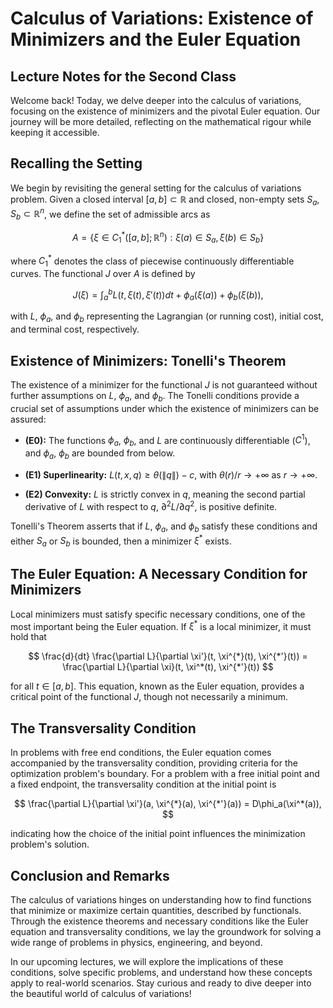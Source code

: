 
# Calculus of Variations: Existence of Minimizers and the Euler Equation

  

## Lecture Notes for the Second Class

  

Welcome back! Today, we delve deeper into the calculus of variations, focusing on the existence of minimizers and the pivotal Euler equation. Our journey will be more detailed, reflecting on the mathematical rigour while keeping it accessible.

  

## Recalling the Setting

  

We begin by revisiting the general setting for the calculus of variations problem. Given a closed interval $[a, b] \subset  \mathbb{R}$ and closed, non-empty sets $S_a, S_b \subset  \mathbb{R}^n$, we define the set of admissible arcs as

  

$$
A = \{\xi  \in C^*_1([a, b]; \mathbb{R}^n) : \xi(a) \in S_a, \xi(b) \in S_b\}
$$

  

where $C^*_1$ denotes the class of piecewise continuously differentiable curves. The functional $J$ over $A$ is defined by

  

$$
J(\xi) = \int_a^b L(t, \xi(t), \xi'(t))dt + \phi_a(\xi(a)) + \phi_b(\xi(b)),
$$

  

with $L$, $\phi_a$, and $\phi_b$ representing the Lagrangian (or running cost), initial cost, and terminal cost, respectively.

  

## Existence of Minimizers: Tonelli's Theorem

  

The existence of a minimizer for the functional $J$ is not guaranteed without further assumptions on $L$, $\phi_a$, and $\phi_b$. The Tonelli conditions provide a crucial set of assumptions under which the existence of minimizers can be assured:

  

-  **(E0):** The functions $\phi_a$, $\phi_b$, and $L$ are continuously differentiable ($C^1$), and $\phi_a$, $\phi_b$ are bounded from below.

-  **(E1) Superlinearity:** $L(t, x, q) \geq  \theta(\|q\|) - c$, with $\theta(r)/r \rightarrow +\infty$ as $r \rightarrow +\infty$.

-  **(E2) Convexity:** $L$ is strictly convex in $q$, meaning the second partial derivative of $L$ with respect to $q$, $\partial^2 L/\partial q^2$, is positive definite.

  

Tonelli's Theorem asserts that if $L$, $\phi_a$, and $\phi_b$ satisfy these conditions and either $S_a$ or $S_b$ is bounded, then a minimizer $\xi^*$ exists.

  

## The Euler Equation: A Necessary Condition for Minimizers

  

Local minimizers must satisfy specific necessary conditions, one of the most important being the Euler equation. If $\xi^*$ is a local minimizer, it must hold that

  

$$ \frac{d}{dt} \frac{\partial L}{\partial  \xi'}(t, \xi^{*}(t), \xi^{*'}(t)) = \frac{\partial L}{\partial  \xi}(t, \xi^*(t), \xi^{*'}(t)) $$

  

for all $t \in [a, b]$. This equation, known as the Euler equation, provides a critical point of the functional $J$, though not necessarily a minimum.

  

## The Transversality Condition

  

In problems with free end conditions, the Euler equation comes accompanied by the transversality condition, providing criteria for the optimization problem's boundary. For a problem with a free initial point and a fixed endpoint, the transversality condition at the initial point is

  

$$ \frac{\partial L}{\partial  \xi'}(a, \xi^{*}(a), \xi^{*'}(a)) = D\phi_a(\xi^*(a)), $$

  

indicating how the choice of the initial point influences the minimization problem's solution.

  

## Conclusion and Remarks

  

The calculus of variations hinges on understanding how to find functions that minimize or maximize certain quantities, described by functionals. Through the existence theorems and necessary conditions like the Euler equation and transversality conditions, we lay the groundwork for solving a wide range of problems in physics, engineering, and beyond.

  

In our upcoming lectures, we will explore the implications of these conditions, solve specific problems, and understand how these concepts apply to real-world scenarios. Stay curious and ready to dive deeper into the beautiful world of calculus of variations!